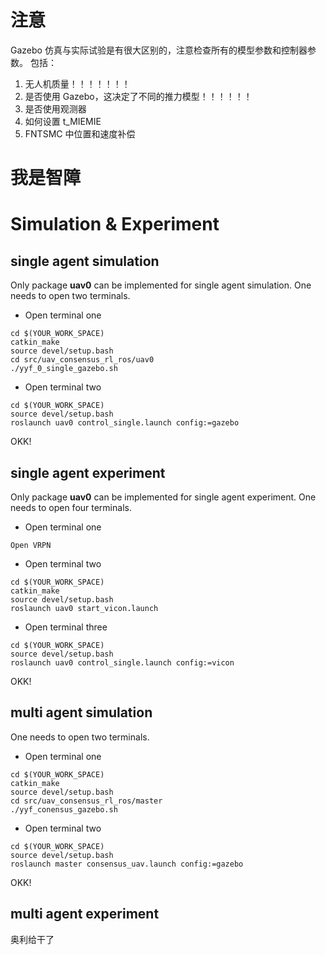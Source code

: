 # 注意

Gazebo 仿真与实际试验是有很大区别的，注意检查所有的模型参数和控制器参数。
包括：
1. 无人机质量！！！！！！！
2. 是否使用 Gazebo，这决定了不同的推力模型！！！！！！
3. 是否使用观测器
4. 如何设置 t_MIEMIE
5. FNTSMC 中位置和速度补偿

# 我是智障

# Simulation & Experiment

## single agent simulation
Only package **uav0** can be implemented for single agent simulation.
One needs to open two terminals.

- Open terminal one

```
cd $(YOUR_WORK_SPACE)
catkin_make
source devel/setup.bash
cd src/uav_consensus_rl_ros/uav0
./yyf_0_single_gazebo.sh
```

- Open terminal two
```
cd $(YOUR_WORK_SPACE)
source devel/setup.bash
roslaunch uav0 control_single.launch config:=gazebo
```
OKK!

## single agent experiment
Only package **uav0** can be implemented for single agent experiment.
One needs to open four terminals.

- Open terminal one
```
Open VRPN
```

- Open terminal two
```
cd $(YOUR_WORK_SPACE)
catkin_make
source devel/setup.bash
roslaunch uav0 start_vicon.launch
```

- Open terminal three

```
cd $(YOUR_WORK_SPACE)
source devel/setup.bash
roslaunch uav0 control_single.launch config:=vicon
```

OKK!

## multi agent simulation
One needs to open two terminals.

- Open terminal one

```
cd $(YOUR_WORK_SPACE)
catkin_make
source devel/setup.bash
cd src/uav_consensus_rl_ros/master
./yyf_conensus_gazebo.sh
```

- Open terminal two
```
cd $(YOUR_WORK_SPACE)
source devel/setup.bash
roslaunch master consensus_uav.launch config:=gazebo
```

OKK!

## multi agent experiment
奥利给干了